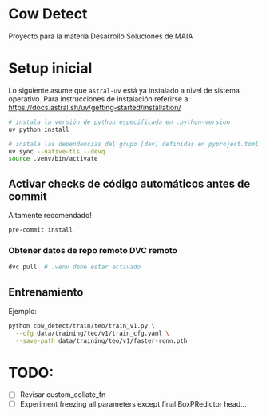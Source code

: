 # Cow Detect

Proyecto para la materia Desarrollo Soluciones de MAIA


# Setup inicial

Lo siguiente asume que `astral-uv` está ya instalado a nivel de sistema operativo.
Para instrucciones de instalación referirse a:
https://docs.astral.sh/uv/getting-started/installation/

```bash
# instala la versión de python especificada en .python-version
uv python install

# instala las dependencias del grupo [dev] definidas en pyproject.toml
uv sync --native-tls --devq
source .venv/bin/activate
```

## Activar checks de código automáticos antes de commit

Altamente recomendado!

```bash
pre-commit install
```

### Obtener datos de repo remoto DVC remoto

```bash
dvc pull  # .venv debe estar activado
```


## Entrenamiento

Ejemplo:

```bash
python cow_detect/train/teo/train_v1.py \
  --cfg data/training/teo/v1/train_cfg.yaml \
  --save-path data/training/teo/v1/faster-rcnn.pth
```

# TODO: 

- [ ] Revisar custom_collate_fn
- [ ] Experiment freezing all parameters except final BoxPRedictor head...